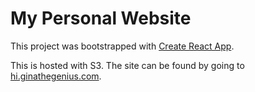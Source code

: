 # My Personal Website 

This project was bootstrapped with [Create React App](https://github.com/facebook/create-react-app).


This is hosted with S3. The site can be found by going to [hi.ginathegenius.com](hi.ginathegenius.com).